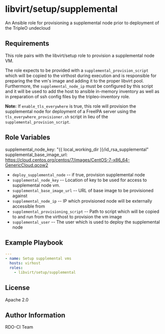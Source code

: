 libvirt/setup/supplemental
==========================

An Ansible role for provisioning a supplemental node prior to deployment
of the TripleO undecloud

Requirements
------------

This role pairs with the libvirt/setup role to provision a supplemental node
VM.

The role expects to be provided with a `supplemental_provision_script` which
will be copied to the virthost during execution and is responsible for
preparing the the vm's image and adding it to the proper libvirt pool.
Furthermore, the `supplemental_node_ip` must be configured by this script and
it will be used to add the host to ansible in-memory inventory as well as
in preparation of ssh config files by the tripleo-inventory role.

**Note:** If `enable_tls_everywhere` is true, this role will provision the
supplemental node for deployment of a FreeIPA server using the
`tls_everywhere_provisioner.sh` script in lieu of the  `supplemental_provision_script`.

Role Variables
--------------

supplemental_node_key: "{{ local_working_dir }}/id_rsa_supplemental"
supplemental_base_image_url: https://cloud.centos.org/centos/7/images/CentOS-7-x86_64-GenericCloud.qcow2

* `deploy_supplemental_node` -- <false> if true, provision supplemental node
* `supplemental_node_key` -- Location of key to be used for access to
  supplemental node vm.
* `supplemental_base_image_url` -- URL of base image to be provisioned against
* `supplemental_node_ip` -- IP which provisioned node will be externally accessible from
* `supplemental_provisioning_script` -- Path to script which will be copied to and run from the
  virthost to provision the vm image
* `supplemental_user` -- <stack> The user which is used to deploy the supplemental node

Example Playbook
----------------

```yaml
---
- name: Setup supplemental vms
  hosts: virhost
  roles:
    - libvirt/setup/supplemental
```

License
-------

Apache 2.0

Author Information
------------------

RDO-CI Team
